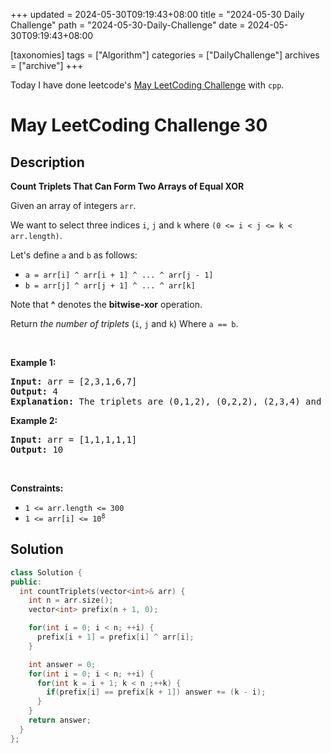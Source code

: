 +++
updated = 2024-05-30T09:19:43+08:00
title = "2024-05-30 Daily Challenge"
path = "2024-05-30-Daily-Challenge"
date = 2024-05-30T09:19:43+08:00

[taxonomies]
tags = ["Algorithm"]
categories = ["DailyChallenge"]
archives = ["archive"]
+++

Today I have done leetcode's [May LeetCoding Challenge](https://leetcode.com/problems/count-triplets-that-can-form-two-arrays-of-equal-xor/) with `cpp`.

<!-- more -->

# May LeetCoding Challenge 30

## Description

**Count Triplets That Can Form Two Arrays of Equal XOR**

<p>Given an array of integers <code>arr</code>.</p>

<p>We want to select three indices <code>i</code>, <code>j</code> and <code>k</code> where <code>(0 &lt;= i &lt; j &lt;= k &lt; arr.length)</code>.</p>

<p>Let&#39;s define <code>a</code> and <code>b</code> as follows:</p>

<ul>
	<li><code>a = arr[i] ^ arr[i + 1] ^ ... ^ arr[j - 1]</code></li>
	<li><code>b = arr[j] ^ arr[j + 1] ^ ... ^ arr[k]</code></li>
</ul>

<p>Note that <strong>^</strong> denotes the <strong>bitwise-xor</strong> operation.</p>

<p>Return <em>the number of triplets</em> (<code>i</code>, <code>j</code> and <code>k</code>) Where <code>a == b</code>.</p>

<p>&nbsp;</p>
<p><strong class="example">Example 1:</strong></p>

<pre>
<strong>Input:</strong> arr = [2,3,1,6,7]
<strong>Output:</strong> 4
<strong>Explanation:</strong> The triplets are (0,1,2), (0,2,2), (2,3,4) and (2,4,4)
</pre>

<p><strong class="example">Example 2:</strong></p>

<pre>
<strong>Input:</strong> arr = [1,1,1,1,1]
<strong>Output:</strong> 10
</pre>

<p>&nbsp;</p>
<p><strong>Constraints:</strong></p>

<ul>
	<li><code>1 &lt;= arr.length &lt;= 300</code></li>
	<li><code>1 &lt;= arr[i] &lt;= 10<sup>8</sup></code></li>
</ul>


## Solution

``` cpp
class Solution {
public:
  int countTriplets(vector<int>& arr) {
    int n = arr.size();
    vector<int> prefix(n + 1, 0);

    for(int i = 0; i < n; ++i) {
      prefix[i + 1] = prefix[i] ^ arr[i];
    }

    int answer = 0;
    for(int i = 0; i < n; ++i) {
      for(int k = i + 1; k < n ;++k) {
        if(prefix[i] == prefix[k + 1]) answer += (k - i);
      }
    }
    return answer;
  }
};
```
